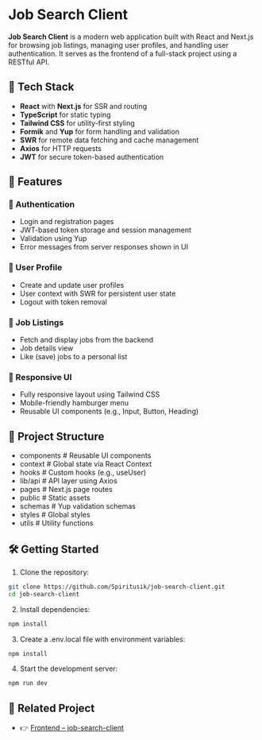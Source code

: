 # Job Search Client

**Job Search Client** is a modern web application built with React and Next.js for browsing job listings, managing user profiles, and handling user authentication. It serves as the frontend of a full-stack project using a RESTful API.

## 🚀 Tech Stack

- **React** with **Next.js** for SSR and routing
- **TypeScript** for static typing
- **Tailwind CSS** for utility-first styling
- **Formik** and **Yup** for form handling and validation
- **SWR** for remote data fetching and cache management
- **Axios** for HTTP requests
- **JWT** for secure token-based authentication

## 🧩 Features

### 🔐 Authentication

- Login and registration pages
- JWT-based token storage and session management
- Validation using Yup
- Error messages from server responses shown in UI

### 👤 User Profile

- Create and update user profiles
- User context with SWR for persistent user state
- Logout with token removal

### 💼 Job Listings

- Fetch and display jobs from the backend
- Job details view
- Like (save) jobs to a personal list

### 📱 Responsive UI

- Fully responsive layout using Tailwind CSS
- Mobile-friendly hamburger menu
- Reusable UI components (e.g., Input, Button, Heading)

## 📁 Project Structure

- components # Reusable UI components
- context # Global state via React Context
- hooks # Custom hooks (e.g., useUser)
- lib/api # API layer using Axios
- pages # Next.js page routes
- public # Static assets
- schemas # Yup validation schemas
- styles # Global styles
- utils # Utility functions


## 🛠️ Getting Started

1. Clone the repository:
```bash
git clone https://github.com/Spiritusik/job-search-client.git
cd job-search-client
```
2. Install dependencies:
```bash
npm install
```
3. Create a .env.local file with environment variables:
```bash
npm install
```
4. Start the development server:
```bash
npm run dev
```

## 📎 Related Project
- 👉 [Frontend – job-search-client](https://github.com/Spiritusik/job-search-server)